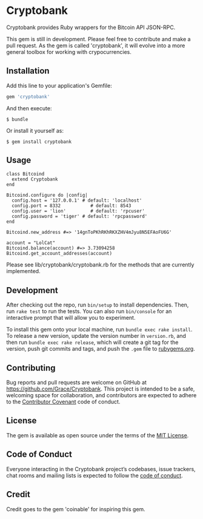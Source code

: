 # Cryptobank

Cryptobank provides Ruby wrappers for the Bitcoin API JSON-RPC.

This gem is still in development. Please feel free to contribute and make a pull request. As the gem is called 'cryptobank', it will evolve into a more general toolbox for working with crypocurrencies.


## Installation

Add this line to your application's Gemfile:

```ruby
gem 'cryptobank'
```

And then execute:

    $ bundle

Or install it yourself as:

    $ gem install cryptobank

## Usage

```
class Bitcoind
  extend Cryptobank
end

Bitcoind.configure do |config|
  config.host = '127.0.0.1' # default: 'localhost'
  config.port = 8332           # default: 8543
  config.user = 'lion'         # default: 'rpcuser'
  config.password = 'tiger' # default: 'rpcpassword'
end

Bitcoind.new_address #=> '14gnToPKhRKhRKXZHV4mJyu8N5EFAoFU6G'

account = "LolCat"
Bitcoind.balance(account) #=> 3.73094258
Bitcoind.get_account_addresses(account)
```

Please see lib/cryptobank/cryptobank.rb for the methods that are currently implemented.

## Development

After checking out the repo, run `bin/setup` to install dependencies. Then, run `rake test` to run the tests. You can also run `bin/console` for an interactive prompt that will allow you to experiment.

To install this gem onto your local machine, run `bundle exec rake install`. To release a new version, update the version number in `version.rb`, and then run `bundle exec rake release`, which will create a git tag for the version, push git commits and tags, and push the `.gem` file to [rubygems.org](https://rubygems.org).

## Contributing

Bug reports and pull requests are welcome on GitHub at https://github.com/Grace/Cryptobank. This project is intended to be a safe, welcoming space for collaboration, and contributors are expected to adhere to the [Contributor Covenant](http://contributor-covenant.org) code of conduct.

## License

The gem is available as open source under the terms of the [MIT License](https://opensource.org/licenses/MIT).

## Code of Conduct

Everyone interacting in the Cryptobank project’s codebases, issue trackers, chat rooms and mailing lists is expected to follow the [code of conduct](https://github.com/[USERNAME]/Cryptobank/blob/master/CODE_OF_CONDUCT.md).

## Credit

Credit goes to the gem 'coinable' for inspiring this gem.
